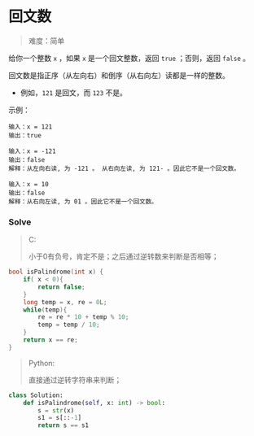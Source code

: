 # 回文数

>   难度：简单

给你一个整数 `x` ，如果 `x` 是一个回文整数，返回 `true` ；否则，返回 `false` 。

回文数是指正序（从左向右）和倒序（从右向左）读都是一样的整数。

-   例如，`121` 是回文，而 `123` 不是。

示例：

```
输入：x = 121
输出：true

输入：x = -121
输出：false
解释：从左向右读, 为 -121 。 从右向左读, 为 121- 。因此它不是一个回文数。

输入：x = 10
输出：false
解释：从右向左读, 为 01 。因此它不是一个回文数。
```

### Solve

>   C:
>
>   小于0有负号，肯定不是；之后通过逆转数来判断是否相等；

```C
bool isPalindrome(int x) {
    if( x < 0){
        return false;
    }
    long temp = x, re = 0L;
    while(temp){
        re = re * 10 + temp % 10;
        temp = temp / 10;
    }
    return x == re;
}
```

>   Python:
>
>   直接通过逆转字符串来判断；

```python
class Solution:
    def isPalindrome(self, x: int) -> bool:
        s = str(x)
        s1 = s[::-1]
        return s == s1
```

